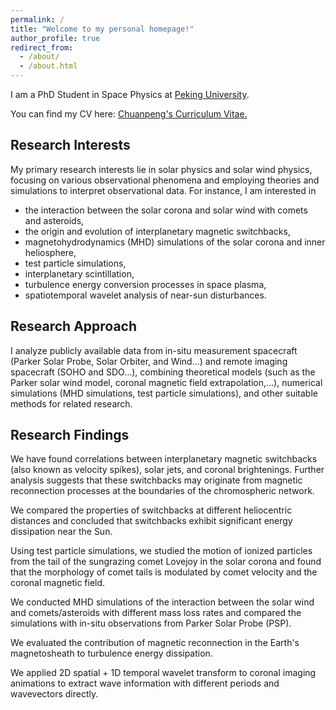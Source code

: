 ```yaml
---
permalink: /
title: "Welcome to my personal homepage!"
author_profile: true
redirect_from: 
  - /about/
  - /about.html
---
```


I am a PhD Student in Space Physics at [Peking University](https://www.pku.edu.cn/).

You can find my CV here: [Chuanpeng's Curriculum Vitae.](https://github.com/chuanpenghou/chuanpenghou.github.io/blob/master/files/Chuanpeng_s_CV.pdf)


Research Interests
---

My primary research interests lie in solar physics and solar wind physics, focusing on various observational phenomena and employing theories and simulations to interpret observational data. For instance, I am interested in  
* the interaction between the solar corona and solar wind with comets and asteroids,
* the origin and evolution of interplanetary magnetic switchbacks,
* magnetohydrodynamics (MHD) simulations of the solar corona and inner heliosphere,
* test particle simulations,
* interplanetary scintillation,
* turbulence energy conversion processes in space plasma,
* spatiotemporal wavelet analysis of near-sun disturbances.

Research Approach
---

I analyze publicly available data from in-situ measurement spacecraft (Parker Solar Probe, Solar Orbiter, and Wind...) and remote imaging spacecraft (SOHO and SDO...), combining theoretical models (such as the Parker solar wind model, coronal magnetic field extrapolation,...), numerical simulations (MHD simulations, test particle simulations), and other suitable methods for related research.

Research Findings
---

We have found correlations between interplanetary magnetic switchbacks (also known as velocity spikes), solar jets, and coronal brightenings. Further analysis suggests that these switchbacks may originate from magnetic reconnection processes at the boundaries of the chromospheric network.

We compared the properties of switchbacks at different heliocentric distances and concluded that switchbacks exhibit significant energy dissipation near the Sun.

Using test particle simulations, we studied the motion of ionized particles from the tail of the sungrazing comet Lovejoy in the solar corona and found that the morphology of comet tails is modulated by comet velocity and the coronal magnetic field.

We conducted MHD simulations of the interaction between the solar wind and comets/asteroids with different mass loss rates and compared the simulations with in-situ observations from Parker Solar Probe (PSP).

We evaluated the contribution of magnetic reconnection in the Earth's magnetosheath to turbulence energy dissipation.

We applied 2D spatial + 1D temporal wavelet transform to coronal imaging animations to extract wave information with different periods and wavevectors directly.





